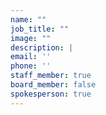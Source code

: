 ```yaml
---
name: ""
job_title: ""
image: ""
description: |
email: ''
phone: ''
staff_member: true
board_member: false
spokesperson: true
---
```

